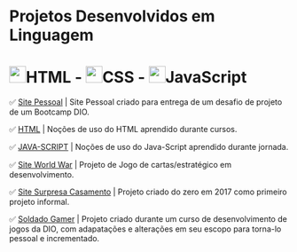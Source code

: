 # Projetos Desenvolvidos em Linguagem 
# <img src="https://hermes.dio.me/skills/fcf8b10b-47bc-4f8c-a105-4e1c0ce3cde4.png" height="30">HTML  -   <img src="https://hermes.dio.me/skills/09cd9e23-7d8a-4782-8e5e-0dcb65d1b640.png" height="30">CSS  -  <img src="https://hermes.dio.me/skills/bb34a26f-52a7-4861-a6e3-39ade2145dcb.png" height="30">JavaScript

✅ [Site Pessoal](https://github.com/Carlos-CGS/ProjetosHtmlCssJavaScript/tree/main/Carlos-CGS) | Site Pessoal criado para entrega de um desafio de projeto de um Bootcamp DIO.

✅ [HTML](https://github.com/Carlos-CGS/ProjetosHtmlCssJavaScript/tree/main/HTML) | Noções de uso do HTML aprendido durante cursos.

✅ [JAVA-SCRIPT](https://github.com/Carlos-CGS/ProjetosHtmlCssJavaScript/tree/main/JavaScript) | Noções de uso do Java-Script aprendido durante jornada.

✅ [Site World War](https://github.com/Carlos-CGS/ProjetosHtmlCss/tree/main/Site%20-%20World%20War) | Projeto de Jogo de cartas/estratégico em desenvolvimento. 

✅ [Site Surpresa Casamento](https://github.com/Carlos-CGS/ProjetosHtmlCss/tree/main/Site_Surpresa_Casameno-2017-primeiroProjeto) | Projeto criado do zero em 2017 como primeiro projeto informal.

✅ [Soldado Gamer](https://github.com/Carlos-CGS/ProjetosHtmlCssJavaScript/tree/main/SoldadoGamer) | Projeto criado durante um curso de desenvolvimento de jogos da DIO, com adapatações e alterações em seu escopo para torna-lo pessoal e incrementado.




